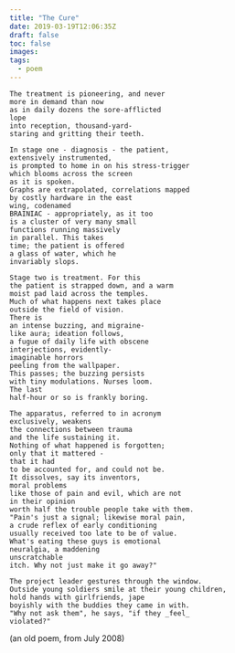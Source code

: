 ```yaml
---
title: "The Cure"
date: 2019-03-19T12:06:35Z
draft: false 
toc: false
images:
tags: 
  - poem
---
```


    The treatment is pioneering, and never
    more in demand than now
    as in daily dozens the sore-afflicted
    lope
    into reception, thousand-yard-
    staring and gritting their teeth.
    
    In stage one - diagnosis - the patient,
    extensively instrumented,
    is prompted to home in on his stress-trigger
    which blooms across the screen
    as it is spoken.
    Graphs are extrapolated, correlations mapped
    by costly hardware in the east
    wing, codenamed
    BRAINIAC - appropriately, as it too
    is a cluster of very many small
    functions running massively
    in parallel. This takes
    time; the patient is offered
    a glass of water, which he
    invariably slops.
    
    Stage two is treatment. For this
    the patient is strapped down, and a warm
    moist pad laid across the temples.
    Much of what happens next takes place
    outside the field of vision.
    There is
    an intense buzzing, and migraine-
    like aura; ideation follows,
    a fugue of daily life with obscene
    interjections, evidently-
    imaginable horrors
    peeling from the wallpaper.
    This passes; the buzzing persists
    with tiny modulations. Nurses loom.
    The last
    half-hour or so is frankly boring.
    
    The apparatus, referred to in acronym
    exclusively, weakens
    the connections between trauma
    and the life sustaining it.
    Nothing of what happened is forgotten;
    only that it mattered -
    that it had
    to be accounted for, and could not be.
    It dissolves, say its inventors,
    moral problems
    like those of pain and evil, which are not
    in their opinion
    worth half the trouble people take with them.
    "Pain's just a signal; likewise moral pain,
    a crude reflex of early conditioning
    usually received too late to be of value.
    What's eating these guys is emotional
    neuralgia, a maddening
    unscratchable
    itch. Why not just make it go away?"
    
    The project leader gestures through the window.
    Outside young soldiers smile at their young children,
    hold hands with girlfriends, jape
    boyishly with the buddies they came in with.
    "Why not ask them", he says, "if they _feel_
    violated?"

(an old poem, from July 2008)
